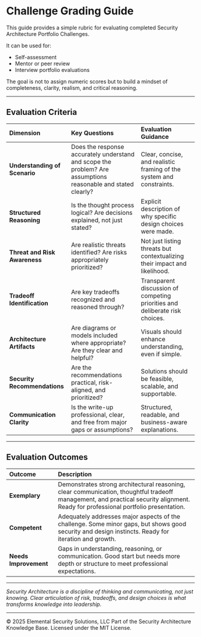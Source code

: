 # Challenge Grading Guide

This guide provides a simple rubric for evaluating completed Security Architecture Portfolio Challenges.

It can be used for:
- Self-assessment
- Mentor or peer review
- Interview portfolio evaluations

The goal is not to assign numeric scores but to build a mindset of completeness, clarity, realism, and critical reasoning.

---

## Evaluation Criteria

| Dimension | Key Questions | Evaluation Guidance |
|:----------|:--------------|:---------------------|
| **Understanding of Scenario** | Does the response accurately understand and scope the problem? Are assumptions reasonable and stated clearly? | Clear, concise, and realistic framing of the system and constraints. |
| **Structured Reasoning** | Is the thought process logical? Are decisions explained, not just stated? | Explicit description of why specific design choices were made. |
| **Threat and Risk Awareness** | Are realistic threats identified? Are risks appropriately prioritized? | Not just listing threats but contextualizing their impact and likelihood. |
| **Tradeoff Identification** | Are key tradeoffs recognized and reasoned through? | Transparent discussion of competing priorities and deliberate risk choices. |
| **Architecture Artifacts** | Are diagrams or models included where appropriate? Are they clear and helpful? | Visuals should enhance understanding, even if simple. |
| **Security Recommendations** | Are the recommendations practical, risk-aligned, and prioritized? | Solutions should be feasible, scalable, and supportable. |
| **Communication Clarity** | Is the write-up professional, clear, and free from major gaps or assumptions? | Structured, readable, and business-aware explanations. |

---

## Evaluation Outcomes

| Outcome | Description |
|:--------|:------------|
| **Exemplary** | Demonstrates strong architectural reasoning, clear communication, thoughtful tradeoff management, and practical security alignment. Ready for professional portfolio presentation. |
| **Competent** | Adequately addresses major aspects of the challenge. Some minor gaps, but shows good security and design instincts. Ready for iteration and growth. |
| **Needs Improvement** | Gaps in understanding, reasoning, or communication. Good start but needs more depth or structure to meet professional expectations. |

---

*Security Architecture is a discipline of thinking and communicating, not just knowing. Clear articulation of risk, tradeoffs, and design choices is what transforms knowledge into leadership.*



---
© 2025 Elemental Security Solutions, LLC
Part of the Security Architecture Knowledge Base.
Licensed under the MIT License.
